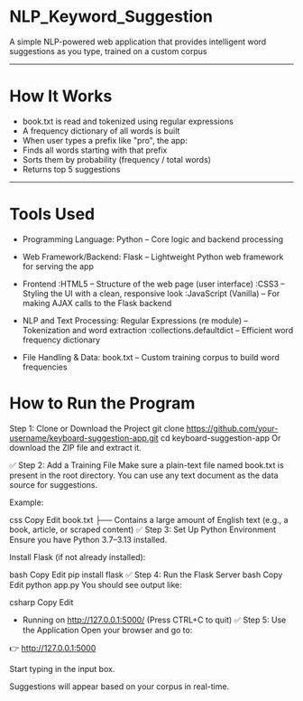 # NLP_Keyword_Suggestion
A simple NLP-powered web application that provides intelligent word suggestions as you type, trained on a custom corpus

---

# How It Works
- book.txt is read and tokenized using regular expressions
- A frequency dictionary of all words is built
- When user types a prefix like "pro", the app:
- Finds all words starting with that prefix
- Sorts them by probability (frequency / total words)
- Returns top 5 suggestions

---

# Tools Used
- Programming Language: Python – Core logic and backend processing
  
- Web Framework/Backend: Flask – Lightweight Python web framework for serving the app
  
- Frontend :HTML5 – Structure of the web page (user interface)
           :CSS3 – Styling the UI with a clean, responsive look
           :JavaScript (Vanilla) – For making AJAX calls to the Flask backend

- NLP and Text Processing: Regular Expressions (re module) – Tokenization and word extraction
                         :collections.defaultdict – Efficient word frequency dictionary

- File Handling & Data: book.txt – Custom training corpus to build word frequencies

# How to Run the Program
Step 1: Clone or Download the Project
git clone https://github.com/your-username/keyboard-suggestion-app.git
cd keyboard-suggestion-app
Or download the ZIP file and extract it.

✅ Step 2: Add a Training File
Make sure a plain-text file named book.txt is present in the root directory.
You can use any text document as the data source for suggestions.

Example:

css
Copy
Edit
book.txt
├── Contains a large amount of English text (e.g., a book, article, or scraped content)
✅ Step 3: Set Up Python Environment
Ensure you have Python 3.7–3.13 installed.

Install Flask (if not already installed):

bash
Copy
Edit
pip install flask
✅ Step 4: Run the Flask Server
bash
Copy
Edit
python app.py
You should see output like:

csharp
Copy
Edit
 * Running on http://127.0.0.1:5000/ (Press CTRL+C to quit)
✅ Step 5: Use the Application
Open your browser and go to:

👉 http://127.0.0.1:5000

Start typing in the input box.

Suggestions will appear based on your corpus in real-time.
